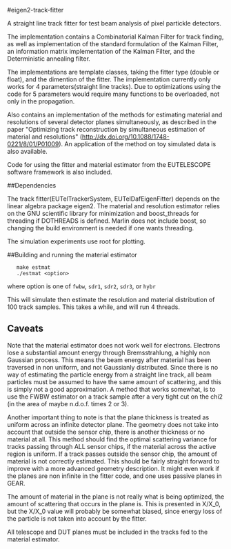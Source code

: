 #eigen2-track-fitter

A straight line track fitter for test beam analysis of pixel partickle detectors.

The implementation contains a Combinatorial Kalman Filter for track finding, as well as implementation of the standard formulation of the Kalman Filter, an information matrix implementation of the Kalman Filter, and the Deterministic annealing filter. 

The implementations are template classes, taking the fitter type (double or float), and the dimention of the fitter. The implementation currently only works for 4 parameters(straight line tracks). Due to optimizations using the code for 5 parameters would require many functions to be overloaded, not only in the propagation. 

Also contains an implementation of the methods for estimating material and resolutions of several detector planes simultaneously, as described in the paper "Optimizing track reconstruction by simultaneous estimation of material and resolutions" (http://dx.doi.org/10.1088/1748-0221/8/01/P01009). An application of the method on toy simulated data is also available.

Code for using the fitter and material estimator from the EUTELESCOPE software framework is also included.

##Dependencies

The track fitter(EUTelTrackerSystem, EUTelDafEigenFitter) depends on the linear algebra package eigen2. The material and resolution estimator relies on the GNU scientific library for minimization and boost_threads for threading if DOTHREADS is defined. Marlin does not include boost, so changing the build environment is needed if one wants threading.

The simulation experiments use root for plotting.

##Building and running the material estimator

	   make estmat
	   ./estmat <option>
where option is one of `fwbw`, `sdr1`, `sdr2`, `sdr3`, or `hybr`

This will simulate then estimate the resolution and material distribution of 100 track samples. This takes a while, and will run 4 threads.

## Caveats
Note that the material estimator does not work well for electrons. Electrons lose a substantial amount energy through Bremsstrahlung, a highly non Gaussian process. This means the beam energy after material has been traversed in non uniform, and not Gaussianly distributed. Since there is no way of estimating the particle energy from a straight line track, all beam particles must be assumed to have the same amount of scattering, and this is simply not a good approximation. A method that works somewhat, is to use the FWBW estimator on a track sample after a very tight cut on the chi2 (in the area of maybe n.d.o.f. times 2 or 3).

Another important thing to note is that the plane thickness is treated as uniform across an infinite detector plane. The geometry does not take into account that outside the sensor chip, there is another thickness or no material at all. This method should find the optimal scattering variance for tracks passing through ALL sensor chips, if the material across the active region is uniform. If a track passes outside the sensor chip, the amount of material is not correctly estimated. This should be fairly straight forward to improve with a more advanced geometry description. It might even work if the planes are non infinite in the fitter code, and one uses passive planes in GEAR.

The amount of material in the plane is not really what is being optimized, the amount of scattering that occurs in the plane is. This is presented in X/X_0, but the X/X_0 value will probably be somewhat biased, since energy loss of the particle is not taken into account by the fitter.

All telescope and DUT planes must be included in the tracks fed to the material estimator. 